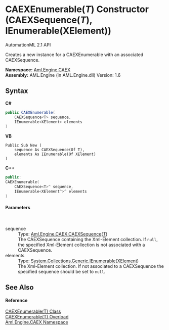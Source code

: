 # CAEXEnumerable(*T*) Constructor (CAEXSequence(*T*), IEnumerable(XElement))
AutomationML 2.1 API 

Creates a new instance for a CAEXEnumerable with an associated CAEXSequence.

**Namespace:**&nbsp;<a href="N_Aml_Engine_CAEX">Aml.Engine.CAEX</a><br />**Assembly:**&nbsp;AML.Engine (in AML.Engine.dll) Version: 1.6

## Syntax

**C#**<br />
``` C#
public CAEXEnumerable(
	CAEXSequence<T> sequence,
	IEnumerable<XElement> elements
)
```

**VB**<br />
``` VB
Public Sub New ( 
	sequence As CAEXSequence(Of T),
	elements As IEnumerable(Of XElement)
)
```

**C++**<br />
``` C++
public:
CAEXEnumerable(
	CAEXSequence<T>^ sequence, 
	IEnumerable<XElement^>^ elements
)
```


#### Parameters
&nbsp;<dl><dt>sequence</dt><dd>Type: <a href="T_Aml_Engine_CAEX_CAEXSequence_1">Aml.Engine.CAEX.CAEXSequence</a>(<a href="T_Aml_Engine_CAEX_CAEXEnumerable_1">*T*</a>)<br />The CAEXSequence containing the Xml-Element collection. If `null`, the specified Xml-Element collection is not associated with a CAEXSequence.</dd><dt>elements</dt><dd>Type: <a href="https://docs.microsoft.com/dotnet/api/system.collections.generic.ienumerable-1" target="_parent" rel="noopener noreferrer">System.Collections.Generic.IEnumerable</a>(<a href="https://docs.microsoft.com/dotnet/api/system.xml.linq.xelement" target="_parent" rel="noopener noreferrer">XElement</a>)<br />The Xml-Element collection. If not associated to a CAEXSequence the specified sequence should be set to `null`.</dd></dl>

## See Also


#### Reference
<a href="T_Aml_Engine_CAEX_CAEXEnumerable_1">CAEXEnumerable(T) Class</a><br /><a href="Overload_Aml_Engine_CAEX_CAEXEnumerable_1__ctor">CAEXEnumerable(T) Overload</a><br /><a href="N_Aml_Engine_CAEX">Aml.Engine.CAEX Namespace</a><br />